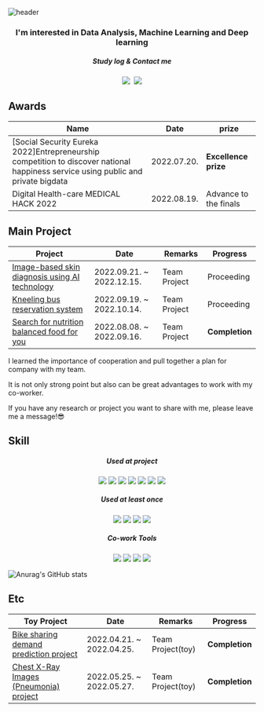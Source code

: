 ![header](https://capsule-render.vercel.app/api?type=transparent&color=purple&height=300&section=header&text=Hi!%20I'm%20Boram%20Kim&fontSize=90)

<h3 align="center">I'm interested in Data Analysis, Machine Learning and Deep learning</h3>
<h5 align="center">Study log & Contact me</h5>
<p align="center">
  <a href="https://velog.io/@starry_ram"><img src="https://img.shields.io/badge/Velog-20c997?style=flat-square&logo=Vimeo&logoColor=white&link=https://velog.io/@starry_ram"/></a>&nbsp
<a href="mailto:boramplay93@gmail.com"><img src="https://img.shields.io/badge/Gmail-d14836?style=flat-square&logo=Gmail&logoColor=white&link=boramplay93@gmail.com"/></a>
</p>


##  Awards
|Name|Date|prize|
|----------|-------------|-------------|
|[Social Security Eureka 2022]Entrepreneurship competition to discover national happiness service using public and private bigdata |2022.07.20.| **Excellence prize** |
| Digital Health-care MEDICAL HACK 2022 |2022.08.19.| Advance to the finals |


##  Main Project
|Project|Date|Remarks|Progress| 
|----------|-------------|--------------|------|
| [Image-based skin diagnosis using AI technology](https://github.com/ji-hun-choi/skin_diagnose) |2022.09.21. ~ 2022.12.15.|  Team Project  |Proceeding|
| [Kneeling bus reservation system](https://github.com/LearningnRunning/NBus) |2022.09.19. ~ 2022.10.14.| Team Project  |Proceeding|
| [Search for nutrition balanced food for you](https://github.com/kyky7896/Snubfy_project) |2022.08.08. ~ 2022.09.16.|  Team Project  |**Completion**|

I learned the importance of cooperation and pull together a plan for company with my team.

It is not only strong point but also can be great advantages to work with my co-worker.

If you have any research or project you want to share with me, please leave me a message!😎


##  Skill
<h5 align="center">Used at project</h5>
<p align="center">
<img src="https://img.shields.io/badge/Python-3766AB?style=flat-square&logo=Python&logoColor=white"/></a>
<img src="https://img.shields.io/badge/PyTorch-EE4C2C?style=flat-square&logo=PyTorch&logoColor=white"/></a>
<img src="https://img.shields.io/badge/MySQL-4479A1?style=flat-square&logo=MySQL&logoColor=white"/></a>
<img src="https://img.shields.io/badge/OpenCV-5C3EE8?style=flat-square&logo=OpenCV&logoColor=white"/></a>
<img src="https://img.shields.io/badge/Keras-D00000?style=flat-square&logo=Keras&logoColor=white"/></a>
<img src="https://img.shields.io/badge/TensorFlow-FF6F00?style=flat-square&logo=TensorFlow&logoColor=white"/></a>
<img src="https://img.shields.io/badge/Flask-000000?style=flat-square&logo=Flask&logoColor=white"/></a></p>

<h5 align="center">Used at least once</h5>
<p align="center">
<img src="https://img.shields.io/badge/JavaScript-F7DF1E?style=flat-square&logo=JavaScript&logoColor=white"/></a>
<img src="https://img.shields.io/badge/Spring-6DB33F?style=flat-square&logo=Spring&logoColor=white"/></a>
<img src="https://img.shields.io/badge/HTML5-E34F26?style=flat-square&logo=HTML5&logoColor=white"/></a>
<img src="https://img.shields.io/badge/CSS3-1572B6?style=flat-square&logo=CSS3&logoColor=white"/></a></p>

<h5 align="center">Co-work Tools</h5>
<p align="center">
<img src="https://img.shields.io/badge/Git-F05032?style=flat-square&logo=Git&logoColor=white"/></a>
<img src="https://img.shields.io/badge/Notion-000000?style=flat-square&logo=Notion&logoColor=white"/></a>
<img src="https://img.shields.io/badge/Slack-4A154B?style=flat-square&logo=Slack&logoColor=white"/></a>
<img src="https://img.shields.io/badge/Zoom-2D8CFF?style=flat-square&logo=Zoom&logoColor=white"/></a></p>

![Anurag's GitHub stats](https://github-readme-stats.vercel.app/api?username=starryboram&show_icons=true&theme=graywhite)

## Etc
|Toy Project|Date|Remarks|Progress| 
|----------|-------------|--------------|------|
| [Bike sharing demand prediction project](https://github.com/starryboram/Toy-project) |2022.04.21. ~ 2022.04.25.|  Team Project(toy)  |**Completion**|
| [Chest X-Ray Images (Pneumonia) project](https://github.com/starryboram/Toy-project) |2022.05.25. ~ 2022.05.27.|  Team Project(toy)  |**Completion**|
